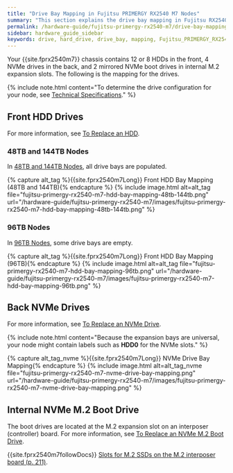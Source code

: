 ```yaml
---
title: "Drive Bay Mapping in Fujitsu PRIMERGY RX2540 M7 Nodes"
summary: "This section explains the drive bay mapping in Fujitsu RX2540 M7 nodes."
permalink: /hardware-guide/fujitsu-primergy-rx2540-m7/drive-bay-mapping.html
sidebar: hardware_guide_sidebar
keywords: drive, hard_drive, drive_bay, mapping, Fujitsu_PRIMERGY_RX2540_M7, Fujitsu, PRIMERGY, RX2540, 2540, M7
---
```


Your {{site.fprx2540m7}} chassis contains 12 or 8 HDDs in the front, 4 NVMe drives in the back, and 2 mirrored NVMe boot drives in internal M.2 expansion slots. The following is the mapping for the drives.

{% include note.html content="To determine the drive configuration for your node, see [Technical Specifications](technical-specifications.html)." %}

<a id="hdd-drives"></a>
## Front HDD Drives
For more information, see [To Replace an HDD](replacing-hardware-components.html#to-replace-an-hdd).

### 48TB and 144TB Nodes
In [48TB and 144TB Nodes](technical-specifications.html), all drive bays are populated.

{% capture alt_tag %}{{site.fprx2540m7Long}} Front HDD Bay Mapping (48TB and 144TB){% endcapture %}
{% include image.html alt=alt_tag file="fujitsu-primergy-rx2540-m7-hdd-bay-mapping-48tb-144tb.png" url="/hardware-guide/fujitsu-primergy-rx2540-m7/images/fujitsu-primergy-rx2540-m7-hdd-bay-mapping-48tb-144tb.png" %}

### 96TB Nodes
In [96TB Nodes](technical-specifications.html), some drive bays are empty.

{% capture alt_tag %}{{site.fprx2540m7Long}} Front HDD Bay Mapping (96TB){% endcapture %}
{% include image.html alt=alt_tag file="fujitsu-primergy-rx2540-m7-hdd-bay-mapping-96tb.png" url="/hardware-guide/fujitsu-primergy-rx2540-m7/images/fujitsu-primergy-rx2540-m7-hdd-bay-mapping-96tb.png" %}

<a id="nvme-drives"></a>
## Back NVMe Drives
For more information, see [To Replace an NVMe Drive](replacing-hardware-components.html#replace-nvme-drive).

{% include note.html content="Because the expansion bays are universal, your node might contain labels such as **HDD0** for the NVMe slots." %}

{% capture alt_tag_nvme %}{{site.fprx2540m7Long}} NVMe Drive Bay Mapping{% endcapture %}
{% include image.html alt=alt_tag_nvme file="fujitsu-primergy-rx2540-m7-nvme-drive-bay-mapping.png" url="/hardware-guide/fujitsu-primergy-rx2540-m7/images/fujitsu-primergy-rx2540-m7-nvme-drive-bay-mapping.png" %}

<a id="nvme-m2-boot-drives"></a>
## Internal NVMe M.2 Boot Drive
The boot drives are located at the M.2 expansion slot on an interposer (controller) board. For more information, see [To Replace an NVMe M.2 Boot Drive](replacing-hardware-components.html#replace-nvme-m2-boot-drive).

{{site.fprx2540m7followDocs}} <a href="/pdf/fujitsu-primergy-rx2540-m7-upgrade-maintenance-manual-09-2023.pdf#page=58" class="pdf">Slots for M.2 SSDs on the M.2 interposer board (p. 211)</a>.
